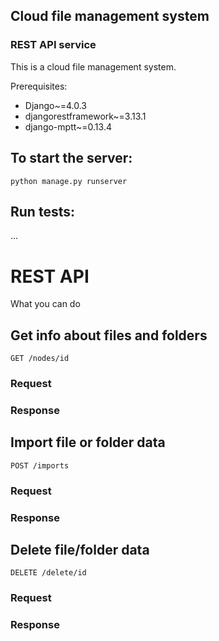 ## Cloud file management system 
### REST API service

This is a cloud file management system. 

Prerequisites:
- Django~=4.0.3
- djangorestframework~=3.13.1
- django-mptt~=0.13.4

## To start the server:
    python manage.py runserver
    
## Run tests:
...

# REST API
What you can do

## Get info about files and folders
    GET /nodes/id

### Request

### Response
  
## Import file or folder data
    POST /imports
    
### Request

### Response

## Delete file/folder data
    DELETE /delete/id

### Request

### Response


